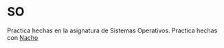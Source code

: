 # SO

Practica hechas en la asignatura de Sistemas Operativos. Practica hechas con [Nacho](https://github.com/Nachoski08)
